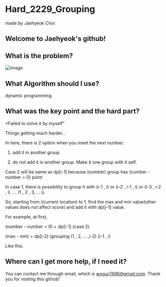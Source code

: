 # Hard_2229_Grouping

made by Jaehyeok Choi

## Welcome to Jaehyeok's github!

## What is the problem?

![image](https://github.com/Choi-JaeHyeok-21500749/Hard_2229_Grouping/blob/main/2229_pro.PNG)

## What Algorithm should I use?

dynamic programming

## What was the key point and the hard part?

*Failed to solve it by myself"

Things getting much harder...

In here, there is 2 option when you meet the next number.

1. add it in another group

2. do not add it in another group. Make it one group with it self.

Case 2 will be same as dp[i-1] because (number) group has (number - number = 0) point

In case 1, there is possibility to group it with (i-1 , i) or (i-2 , i-1 , i) or (i-3 , i-2 , i) .... (1 , 2 , 3, ... i).

So, starting from i(current location) to 1, find the max and min value(other values does not affect score) and add it with dp[j-1] value.

For example, at first, 

(number - number = 0) + dp[i-1] (case 2)

(max - min) + dp[i-2] (grouping (1 , 2, ... ,i-2) (i-1 , i)

Like this.

## Where can I get more help, if I need it?

You can contact me through email, which is wogur7496@gmail.com.
Thank you for visiting this github!
